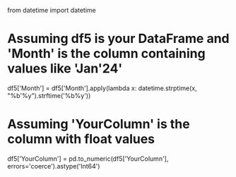 from datetime import datetime

# Assuming df5 is your DataFrame and 'Month' is the column containing values like 'Jan'24'
df5['Month'] = df5['Month'].apply(lambda x: datetime.strptime(x, "%b'%y").strftime('%b%y'))
# Assuming 'YourColumn' is the column with float values
df5['YourColumn'] = pd.to_numeric(df5['YourColumn'], errors='coerce').astype('Int64')
